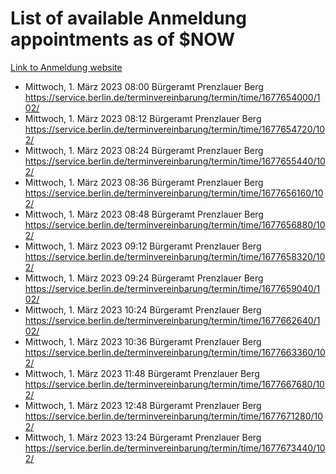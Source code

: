 # List of available Anmeldung appointments as of $NOW
[Link to Anmeldung website](https://service.berlin.de/terminvereinbarung/termin/tag.php?termin=1&anliegen[]=120686&dienstleisterlist=122210,122217,327316,122219,327312,122227,327314,122231,327346,122243,327348,122254,122252,329742,122260,329745,122262,329748,122271,327278,122273,327274,122277,327276,330436,122280,327294,122282,327290,122284,327292,122291,327270,122285,327266,122286,327264,122296,327268,150230,329760,122297,327286,122294,327284,122312,329763,122314,329775,122304,327330,122311,327334,122309,327332,317869,122281,327352,122279,329772,122283,122276,327324,122274,327326,122267,329766,122246,327318,122251,327320,122257,327322,122208,327298,122226,327300&herkunft=http%3A%2F%2Fservice.berlin.de%2Fdienstleistung%2F120686%2F)
- Mittwoch, 1. März 2023 08:00 Bürgeramt Prenzlauer Berg https://service.berlin.de/terminvereinbarung/termin/time/1677654000/102/
- Mittwoch, 1. März 2023 08:12 Bürgeramt Prenzlauer Berg https://service.berlin.de/terminvereinbarung/termin/time/1677654720/102/
- Mittwoch, 1. März 2023 08:24 Bürgeramt Prenzlauer Berg https://service.berlin.de/terminvereinbarung/termin/time/1677655440/102/
- Mittwoch, 1. März 2023 08:36 Bürgeramt Prenzlauer Berg https://service.berlin.de/terminvereinbarung/termin/time/1677656160/102/
- Mittwoch, 1. März 2023 08:48 Bürgeramt Prenzlauer Berg https://service.berlin.de/terminvereinbarung/termin/time/1677656880/102/
- Mittwoch, 1. März 2023 09:12 Bürgeramt Prenzlauer Berg https://service.berlin.de/terminvereinbarung/termin/time/1677658320/102/
- Mittwoch, 1. März 2023 09:24 Bürgeramt Prenzlauer Berg https://service.berlin.de/terminvereinbarung/termin/time/1677659040/102/
- Mittwoch, 1. März 2023 10:24 Bürgeramt Prenzlauer Berg https://service.berlin.de/terminvereinbarung/termin/time/1677662640/102/
- Mittwoch, 1. März 2023 10:36 Bürgeramt Prenzlauer Berg https://service.berlin.de/terminvereinbarung/termin/time/1677663360/102/
- Mittwoch, 1. März 2023 11:48 Bürgeramt Prenzlauer Berg https://service.berlin.de/terminvereinbarung/termin/time/1677667680/102/
- Mittwoch, 1. März 2023 12:48 Bürgeramt Prenzlauer Berg https://service.berlin.de/terminvereinbarung/termin/time/1677671280/102/
- Mittwoch, 1. März 2023 13:24 Bürgeramt Prenzlauer Berg https://service.berlin.de/terminvereinbarung/termin/time/1677673440/102/
